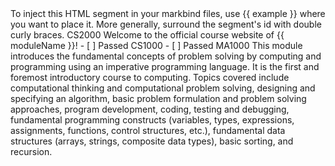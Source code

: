 <variable name="example">
To inject this HTML segment in your markbind files, use {{ example }} where you want to place it.
More generally, surround the segment's id with double curly braces.
</variable>

<variable name="moduleName">
CS2000
</variable>

<variable name="welcome">
Welcome to the official course website of {{ moduleName }}! 
</variable>

<variable name="coursePrereq">
- [ ] Passed CS1000
- [ ] Passed MA1000
</variable>

<variable name="moduleDescription">
This module introduces the fundamental concepts of problem solving by computing and programming using an imperative programming language. It is the first and foremost introductory course to computing. Topics covered include computational thinking and computational problem solving, designing and specifying an algorithm, basic problem formulation and problem solving approaches, program development, coding, testing and debugging, fundamental programming constructs (variables, types, expressions, assignments, functions, control structures, etc.), fundamental data structures (arrays, strings, composite data types), basic sorting, and recursion.
</variable>
